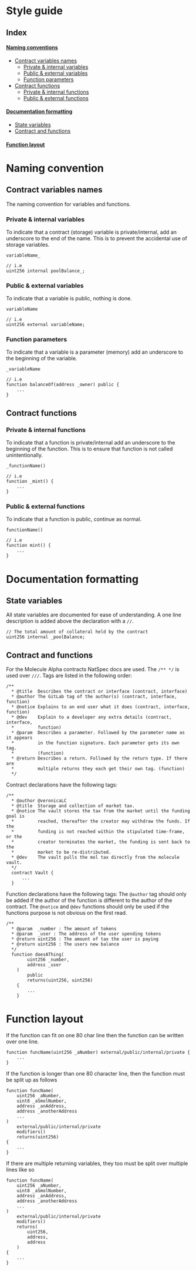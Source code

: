 # Style guide

## Index
#### [Naming conventions](#naming-convention)
* [Contract variables names](#contract-variables-names)
    * [Private & internal variables](#private-internal-variables)
    * [Public & external variables](#public-external-variables)
    * [Function parameters](#function-parameters)
* [Contract functions](#contract-functions)
    * [Private & internal functions](#private-internal-functions)
    * [Public & external functions](#public-external-functions)
#### [Documentation formatting](#documentation-formatting)
* [State variables](#state-variables)
* [Contract and functions](#contract-and-functions)
#### [Function layout](#function-layout)

# Naming convention

## Contract variables names

The naming convention for variables and functions.

### Private & internal variables

To indicate that a contract (storage) variable is private/internal, add an underscore to the end of the name. This is to prevent the accidental use of storage variables.
```
variableName_

// i.e
uint256 internal poolBalance_;
```

### Public & external variables

To indicate that a variable is public, nothing is done.
```
variableName

// i.e
uint256 external variableName;
```

### Function parameters

To indicate that a variable is a parameter (memory) add an underscore to the beginning of the variable.
```
_variableName

// i.e
function balanceOf(address _owner) public {
    ...
}
```

## Contract functions

### Private & internal functions

To indicate that a function is private/internal add an underscore to the beginning of the function. This is to ensure that function is not called unintentionally.
```
_functionName()

// i.e
function _mint() {
    ...
}
```

### Public & external functions

To indicate that a function is public, continue as normal.
```
functionName()

// i.e
function mint() {
    ...
}
```

# Documentation formatting 

## State variables
All state variables are documented for ease of understanding. A one line description is added above the declaration with a `//`.

```
// The total amount of collateral held by the contract
uint256 internal _poolBalance;
```

## Contract and functions

For the Molecule Alpha contracts NatSpec docs are used. The `/** */` is used over `///`.
Tags are listed in the following order:

```
/**
  * @title  Describes the contract or interface (contract, interface)
  * @author The GitLab tag of the author(s) (contract, interface, function)
  * @notice Explains to an end user what it does (contract, interface, function)
  * @dev    Explain to a developer any extra details (contract, interface, 
  *         function)
  * @param  Describes a parameter. Followed by the parameter name as it appears
  *         in the function signature. Each parameter gets its own tag. 
  *         (function)
  * @return Describes a return. Followed by the return type. If there are
  *         multiple returns they each get their own tag. (function)
  */
```

Contract declarations have the following tags:

```
/**
  * @author @veronicaLC
  * @title  Storage and collection of market tax.
  * @notice The vault stores the tax from the market until the funding goal is
  *         reached, thereafter the creator may withdraw the funds. If the
  *         funding is not reached within the stipulated time-frame, or the
  *         creator terminates the market, the funding is sent back to the
  *         market to be re-distributed.
  * @dev    The vault pulls the mol tax directly from the molecule vault.
  */
  contract Vault {
      ...
  }
```

Function declarations have the following tags:
The `@author` tag should only be added if the author of the function is different to the author of the contract.
The `@notice` and `@dev` functions should only be used if the functions purpose is not obvious on the first read.

```
/**
  * @param  _number : The amount of tokens
  * @param  _user : The address of the user spending tokens 
  * @return uint256 : The amount of tax the user is paying    
  * @return uint256 : The users new balance
  */
  function doesAThing(
        uint256 _number,
        address _user
    ) 
        public
        returns(uint256, uint256)
    {
        ...
    }
```

# Function layout

If the function can fit on one 80 char line then the function can be written over one line.

```
function funcName(uint256 _aNumber) external/public/internal/private {
    ...
}
```

If the function is longer than one 80 character line, then the function must be split up as follows

```
function funcName(
    uint256 _aNumber,
    uint8 _aSmolNumber,
    address _anAddress,
    address _anotherAddress
    ...
)
    external/public/internal/private
    modifiers()
    returns(uint256)
{
    ...
}
```

If there are multiple returning variables, they too must be split over multiple lines like so

```
function funcName(
    uint256 _aNumber,
    uint8 _aSmolNumber,
    address _anAddress,
    address _anotherAddress
    ...
)
    external/public/internal/private
    modifiers()
    returns(
        uint256,
        address,
        address
    )
{
    ...
}
```
